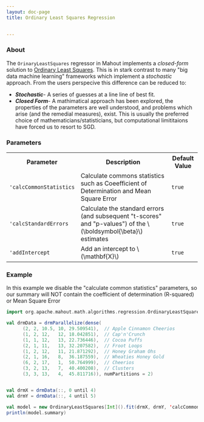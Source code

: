 ```yaml
---
layout: doc-page
title: Ordinary Least Squares Regression

    
---
```


### About

The `OrinaryLeastSquares` regressor in Mahout implements a _closed-form_ solution to [Ordinary Least Squares](https://en.wikipedia.org/wiki/Ordinary_least_squares). 
This is in stark contrast to many "big data machine learning" frameworks which implement a _stochastic_ approach. From the users perspecive this difference can be reduced to:

- **_Stochastic_**- A series of guesses at a line line of best fit. 
- **_Closed Form_**- A mathimatical approach has been explored, the properties of the parameters are well understood, and problems which arise (and the remedial measures), exist.  This is usually the preferred choice of mathematicians/statisticians, but computational limititaions have forced us to resort to SGD.

### Parameters

<div class="table-striped">
  <table class="table">
    <tr>
        <th>Parameter</th>
        <th>Description</th>
        <th>Default Value</th>
     </tr>
     <tr>
        <td><code>'calcCommonStatistics</code></td>
        <td>Calculate commons statistics such as Coeefficient of Determination and Mean Square Error</td>
        <td><code>true</code></td>
     </tr>
     <tr>
        <td><code>'calcStandardErrors</code></td>
        <td>Calculate the standard errors (and subsequent "t-scores" and "p-values") of the \(\boldsymbol{\beta}\) estimates</td>
        <td><code>true</code></td>
     </tr>
     <tr>
        <td><code>'addIntercept</code></td>
        <td>Add an intercept to \(\mathbf{X}\)</td>
        <td><code>true</code></td>
     </tr>                 
  </table>
</div>

### Example

In this example we disable the "calculate common statistics" parameters, so our summary will NOT contain the coefficient of determination (R-squared) or Mean Square Error
```scala
import org.apache.mahout.math.algorithms.regression.OrdinaryLeastSquares

val drmData = drmParallelize(dense(
      (2, 2, 10.5, 10, 29.509541),  // Apple Cinnamon Cheerios
      (1, 2, 12,   12, 18.042851),  // Cap'n'Crunch
      (1, 1, 12,   13, 22.736446),  // Cocoa Puffs
      (2, 1, 11,   13, 32.207582),  // Froot Loops
      (1, 2, 12,   11, 21.871292),  // Honey Graham Ohs
      (2, 1, 16,   8,  36.187559),  // Wheaties Honey Gold
      (6, 2, 17,   1,  50.764999),  // Cheerios
      (3, 2, 13,   7,  40.400208),  // Clusters
      (3, 3, 13,   4,  45.811716)), numPartitions = 2)


val drmX = drmData(::, 0 until 4)
val drmY = drmData(::, 4 until 5)

val model = new OrdinaryLeastSquares[Int]().fit(drmX, drmY, 'calcCommonStatistics → false)
println(model.summary)
```
